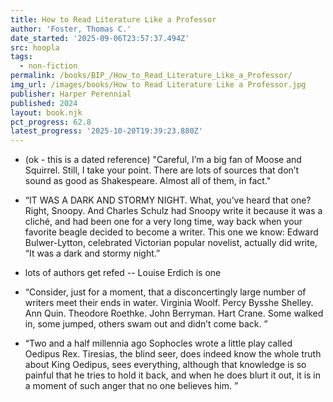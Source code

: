 ```yaml
---
title: How to Read Literature Like a Professor
author: 'Foster, Thomas C.'
date_started: '2025-09-06T23:57:37.494Z'
src: hoopla
tags:
  - non-fiction
permalink: /books/BIP_/How_to_Read_Literature_Like_a_Professor/
img_url: /images/books/How to Read Literature Like a Professor.jpg
publisher: Harper Perennial
published: 2024
layout: book.njk
pct_progress: 62.8
latest_progress: '2025-10-20T19:39:23.880Z'
---
```

* <span meta="16.5@2025-09-07T23:57:37.494Z"></span> (ok - this is a dated reference) "Careful, I’m a big fan of Moose and Squirrel. Still, I take your point. There are lots of sources that don’t sound as good as Shakespeare. Almost all of them, in fact."

* <span meta="25.4@2025-09-16T04:18:28.775Z"></span> “IT WAS A DARK AND STORMY NIGHT. What, you’ve heard that one? Right, Snoopy. And Charles Schulz had Snoopy write it because it was a cliché, and had been one for a very long time, way back when your favorite beagle decided to become a writer. This one we know: Edward Bulwer-Lytton, celebrated Victorian popular novelist, actually did write, “It was a dark and stormy night.”

* <span meta="42.7@2025-09-29T01:53:06.466Z"></span> lots of authors get refed -- Louise Erdich is one

* <span meta="50@2025-10-03T01:24:39.953Z"></span> “Consider, just for a moment, that a disconcertingly large number of writers meet their ends in water. Virginia Woolf. Percy Bysshe Shelley. Ann Quin. Theodore Roethke. John Berryman. Hart Crane. Some walked in, some jumped, others swam out and didn’t come back. ”

* <span meta="62.8@2025-10-20T19:39:23.880Z"></span> “Two and a half millennia ago Sophocles wrote a little play called Oedipus Rex. Tiresias, the blind seer, does indeed know the whole truth about King Oedipus, sees everything, although that knowledge is so painful that he tries to hold it back, and when he does blurt it out, it is in a moment of such anger that no one believes him. ”

